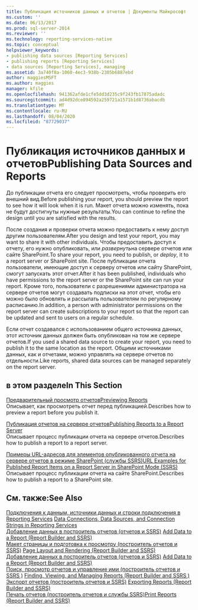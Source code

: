 ```yaml
---
title: Публикация источников данных и отчетов | Документы Майкрософт
ms.custom: ''
ms.date: 06/13/2017
ms.prod: sql-server-2014
ms.reviewer: ''
ms.technology: reporting-services-native
ms.topic: conceptual
helpviewer_keywords:
- publishing data sources [Reporting Services]
- publishing reports [Reporting Services]
- data sources [Reporting Services], managing
ms.assetid: 3a740f8a-1060-4ec3-938b-2305b6887ebd
author: maggiesMSFT
ms.author: maggies
manager: kfile
ms.openlocfilehash: 941362afde1cfe5dd3d235c9f243fb17875adadc
ms.sourcegitcommit: ad4d92dce894592a259721a1571b1d8736abacdb
ms.translationtype: MT
ms.contentlocale: ru-RU
ms.lasthandoff: 08/04/2020
ms.locfileid: "87729037"
---
```

# <a name="publishing-data-sources-and-reports"></a><span data-ttu-id="559a9-102">Публикация источников данных и отчетов</span><span class="sxs-lookup"><span data-stu-id="559a9-102">Publishing Data Sources and Reports</span></span>
  <span data-ttu-id="559a9-103">До публикации отчета его следует просмотреть, чтобы проверить его внешний вид.</span><span class="sxs-lookup"><span data-stu-id="559a9-103">Before publishing your report, you should preview the report to see how it will look when it is run.</span></span> <span data-ttu-id="559a9-104">Макет отчета можно изменять, пока не будут достигнуты нужные результаты.</span><span class="sxs-lookup"><span data-stu-id="559a9-104">You can continue to refine the design until you are satisfied with the results.</span></span>  
  
 <span data-ttu-id="559a9-105">После создания и проверки отчета можно предоставить к нему доступ другим пользователям.</span><span class="sxs-lookup"><span data-stu-id="559a9-105">After you design and test your report, you may want to share it with other individuals.</span></span> <span data-ttu-id="559a9-106">Чтобы предоставить доступ к отчету, его нужно опубликовать, или *развернуть*на сервере отчетов или сайте SharePoint.</span><span class="sxs-lookup"><span data-stu-id="559a9-106">To share your report, you need to publish, or *deploy*, it to a report server or SharePoint site.</span></span> <span data-ttu-id="559a9-107">После публикации отчета пользователи, имеющие доступ к серверу отчетов или сайту SharePoint, смогут запускать этот отчет.</span><span class="sxs-lookup"><span data-stu-id="559a9-107">After it has been published, individuals who have permissions to the report server or the SharePoint site can run your report.</span></span> <span data-ttu-id="559a9-108">Кроме того, пользователи с разрешениями администратора на сервере отчетов могут создавать подписки на этот отчет, чтобы его можно было обновлять и рассылать пользователям по регулярному расписанию.</span><span class="sxs-lookup"><span data-stu-id="559a9-108">In addition, a person with administrator permissions on the report server can create subscriptions to your report so that the report can be updated and sent to users on a regular schedule.</span></span>  
  
 <span data-ttu-id="559a9-109">Если отчет создавался с использованием общего источника данных, этот источник данных должен быть опубликован на том же сервере отчетов.</span><span class="sxs-lookup"><span data-stu-id="559a9-109">If you used a shared data source to create your report, you need to publish it to the same location as the report.</span></span> <span data-ttu-id="559a9-110">Общими источниками данных, как и отчетами, можно управлять на сервере отчетов по отдельности.</span><span class="sxs-lookup"><span data-stu-id="559a9-110">Like reports, shared data sources can be managed separately on the report server.</span></span>  
  
## <a name="in-this-section"></a><span data-ttu-id="559a9-111">в этом разделе</span><span class="sxs-lookup"><span data-stu-id="559a9-111">In This Section</span></span>  
 [<span data-ttu-id="559a9-112">Предварительный просмотр отчетов</span><span class="sxs-lookup"><span data-stu-id="559a9-112">Previewing Reports</span></span>](previewing-reports.md)  
 <span data-ttu-id="559a9-113">Описывает, как просмотреть отчет перед публикацией.</span><span class="sxs-lookup"><span data-stu-id="559a9-113">Describes how to preview a report before you publish it.</span></span>  
  
 [<span data-ttu-id="559a9-114">Публикация отчетов на сервере отчетов</span><span class="sxs-lookup"><span data-stu-id="559a9-114">Publishing Reports to a Report Server</span></span>](publishing-reports-to-a-report-server.md)  
 <span data-ttu-id="559a9-115">Описывает процесс публикации отчета на сервере отчетов.</span><span class="sxs-lookup"><span data-stu-id="559a9-115">Describes how to publish a report to a report server.</span></span>  
  
 [<span data-ttu-id="559a9-116">Примеры URL-адресов для элементов опубликованного отчета на сервере отчетов в режиме SharePoint &#40;службы SSRS&#41;</span><span class="sxs-lookup"><span data-stu-id="559a9-116">URL Examples for Published Report Items on a Report Server in SharePoint Mode &#40;SSRS&#41;</span></span>](../tools/url-examples-for-items-on-a-report-server-sharepoint-mode.md)  
 <span data-ttu-id="559a9-117">Описывает процесс публикации отчета на сайте SharePoint.</span><span class="sxs-lookup"><span data-stu-id="559a9-117">Describes how to publish a report to a SharePoint site.</span></span>  
  
## <a name="see-also"></a><span data-ttu-id="559a9-118">См. также:</span><span class="sxs-lookup"><span data-stu-id="559a9-118">See Also</span></span>  
 <span data-ttu-id="559a9-119">[Подключения к данным, источники данных и строки подключения в Reporting Services](../data-connections-data-sources-and-connection-strings-in-reporting-services.md) </span><span class="sxs-lookup"><span data-stu-id="559a9-119">[Data Connections, Data Sources, and Connection Strings in Reporting Services](../data-connections-data-sources-and-connection-strings-in-reporting-services.md) </span></span>  
 <span data-ttu-id="559a9-120">[Добавление данных в построитель отчетов &#40;отчетов и SSRS&#41;](../report-data/report-datasets-ssrs.md) </span><span class="sxs-lookup"><span data-stu-id="559a9-120">[Add Data to a Report &#40;Report Builder and SSRS&#41;](../report-data/report-datasets-ssrs.md) </span></span>  
 <span data-ttu-id="559a9-121">[Макет страницы и подготовка к просмотру &#40;построитель отчетов и SSRS&#41;](../report-design/page-layout-and-rendering-report-builder-and-ssrs.md) </span><span class="sxs-lookup"><span data-stu-id="559a9-121">[Page Layout and Rendering &#40;Report Builder and SSRS&#41;](../report-design/page-layout-and-rendering-report-builder-and-ssrs.md) </span></span>  
 <span data-ttu-id="559a9-122">[Добавление данных в построитель отчетов &#40;отчетов и SSRS&#41;](../report-data/report-datasets-ssrs.md) </span><span class="sxs-lookup"><span data-stu-id="559a9-122">[Add Data to a Report &#40;Report Builder and SSRS&#41;](../report-data/report-datasets-ssrs.md) </span></span>  
 <span data-ttu-id="559a9-123">[Поиск, просмотр отчетов и управление ими &#40;построитель отчетов и SSRS &#41;](../report-builder/finding-viewing-and-managing-reports-report-builder-and-ssrs.md) </span><span class="sxs-lookup"><span data-stu-id="559a9-123">[Finding, Viewing, and Managing Reports &#40;Report Builder and SSRS &#41;](../report-builder/finding-viewing-and-managing-reports-report-builder-and-ssrs.md) </span></span>  
 <span data-ttu-id="559a9-124">[Экспорт отчетов &#40;построитель отчетов и SSRS&#41;](../report-builder/export-reports-report-builder-and-ssrs.md) </span><span class="sxs-lookup"><span data-stu-id="559a9-124">[Exporting Reports &#40;Report Builder and SSRS&#41;](../report-builder/export-reports-report-builder-and-ssrs.md) </span></span>  
 [<span data-ttu-id="559a9-125">Печать отчетов (построитель отчетов и службы SSRS)</span><span class="sxs-lookup"><span data-stu-id="559a9-125">Print Reports &#40;Report Builder and SSRS&#41;</span></span>](../report-builder/print-reports-report-builder-and-ssrs.md)  
  
  
